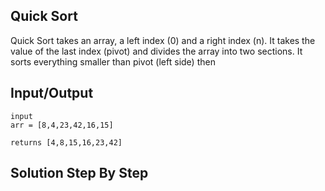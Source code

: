 ## Quick Sort

Quick Sort takes an array, a left index (0) and a right index (n). It takes the value of the last index (pivot) and divides the array into two sections. It sorts everything smaller than pivot (left side) then

## Input/Output

```
input
arr = [8,4,23,42,16,15]

returns [4,8,15,16,23,42]
```

## Solution Step By Step
